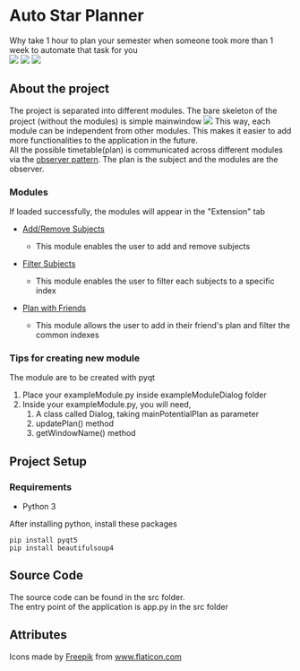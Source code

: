 # Auto Star Planner
Why take 1 hour to plan your semester when someone took more than 1 week to automate that task for you  
![](https://img.shields.io/badge/platform-Windows%2010-blue) ![](https://img.shields.io/badge/language-Python%203-yellow)
![](https://i.imgur.com/iBGLqNN.gif)

## About the project
The project is separated into different modules. The bare skeleton of the project (without the modules) is simple mainwindow 
![](https://i.imgur.com/ZuSmVFT.png)
This way, each module can be independent from other modules. This makes it easier to add more functionalities to the application in the future.   
All the possible timetable(plan) is communicated across different modules via the [observer pattern](https://en.wikipedia.org/wiki/Observer_pattern). The plan is the subject and the modules are the observer.  
### Modules
If loaded successfully, the modules will appear in the "Extension" tab  
* [Add/Remove Subjects](https://github.com/Muhazerin/auto-star-planner/tree/main/src/ui/dialog/addRemoveSubjectsDialog)  
    * This module enables the user to add and remove subjects   
  
* [Filter Subjects](https://github.com/Muhazerin/auto-star-planner/tree/main/src/ui/dialog/filterSubjectsDialog)  
    * This module enables the user to filter each subjects to a specific index
    
* [Plan with Friends](https://github.com/Muhazerin/auto-star-planner/tree/main/src/ui/dialog/planWithFriendsDialog)
    * This module allows the user to add in their friend's plan and filter the common indexes
### Tips for creating new module
The module are to be created with pyqt  
1. Place your exampleModule.py inside exampleModuleDialog folder
2. Inside your exampleModule.py, you will need,
    1. A class called Dialog, taking mainPotentialPlan as parameter
    2. updatePlan() method
    3. getWindowName() method

## Project Setup
### Requirements
* Python 3  

After installing python, install these packages
```
pip install pyqt5  
pip install beautifulsoup4
```

## Source Code
The source code can be found in the src folder.  
The entry point of the application is app.py in the src folder

## Attributes
Icons made by <a href="https://www.flaticon.com/authors/freepik" title="Freepik">Freepik</a> from <a href="https://www.flaticon.com/" title="Flaticon"> www.flaticon.com</a>
